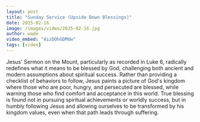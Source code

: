 ```yaml
---
layout: post
title: "Sunday Service (Upside Down Blessings)"
date: 2025-02-16
image: /images/video/2025-02-16.jpg
author: wade
video_embed: "AizDOhGDMOw"
tags: [video]
---
```


Jesus' Sermon on the Mount, particularly as recorded in Luke 6, radically redefines what it means to be blessed by God, challenging both ancient and modern assumptions about spiritual success. Rather than providing a checklist of behaviors to follow, Jesus paints a picture of God's kingdom where those who are poor, hungry, and persecuted are blessed, while warning those who find comfort and acceptance in this world. True blessing is found not in pursuing spiritual achievements or worldly success, but in humbly following Jesus and allowing ourselves to be transformed by his kingdom values, even when that path leads through suffering.
